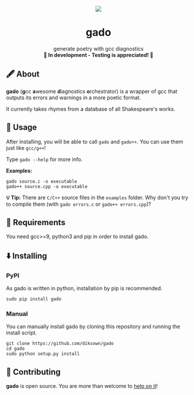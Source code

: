

<p align="center"><img src="https://user-images.githubusercontent.com/49994083/144793848-685e313b-1e61-4c60-8baf-3b59574f2706.png"></p>

<h1 align="center">gado</h1>
<p align="center">
  generate poetry with gcc diagnostics
  <br>
  <b>🚧 In development - Testing is appreciated! 🚧</b>
</p>

## 🖋️ About 

**gado** (**g**cc **a**wesome **d**iagnostics **o**rchestrator) is a wrapper of gcc that outputs its errors and warnings in a more poetic format.

It currently takes rhymes from a database of all Shakespeare's works.

## 🔎 Usage 

After installing, you will be able to call `gado` and `gado++`. You can use them just like `gcc/g++`!

Type `gado --help` for more info.

**Examples:**

```
gado source.c -o executable
gado++ source.cpp -o executable
```

**💡 Tip:** There are `C/C++` source files in the `examples` folder. Why don't you try to compile them (with `gado errors.c` or `gado++ errors.cpp`)?


## 📝 Requirements

You need gcc>=9, python3 and pip in order to install gado.

## ⬇️ Installing

### PyPI

As gado is written in python, installation by pip is recommended.

```
sudo pip install gado
```

### Manual

You can manually install gado by cloning this repository and running the install script.

```
git clone https://github.com/diksown/gado
cd gado
sudo python setup.py install
```

## 🤝 Contributing

**gado** is open source. You are more than welcome to [help on it](https://github.com/diksown/gado/issues)!

